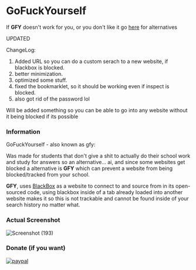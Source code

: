 # GoFuckYourself
If **GFY** doesn't work for you, or you don't like it go [here](https://github.com/DeroXP/evading-school-blockers) for alternatives

UPDATED

ChangeLog:

1. Added URL so you can do a custom serach to a new website, if blackbox is blocked.
2. better minimization.
3. optimized some stuff.
4. fixed the bookmarklet, so it should be working even if inspect is blocked.
5. also got rid of the password lol

Will be added something so you can be able to go into any website without it being blocked if its possible

### Information

GoFuckYourself - also known as gfy:

Was made for students that don't give a shit to actually do their school work and study for answers so an alternative... ai, and since some websites get blocked a alternative is **GFY** which can prevent a website from being blocked/tracked from your school.

**GFY**, uses [BlackBox](https://www.blackbox.ai/) as a website to connect to and source from in its open-sourced code, using blackbox inside of a tab already loaded into another website makes it so this is not trackable and cannot be found inside of your search history no matter what.

### Actual Screenshot
![Screenshot (193)](https://github.com/DeroXP/gfy/assets/96676237/31b1dd8e-9504-40ce-8e65-7707db42b845)

### Donate (if you want)

[![paypal](https://www.paypalobjects.com/en_US/i/btn/btn_donateCC_LG.gif)](https://paypal.me/dexoVB?country.x=US&locale.x=en_US)

